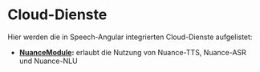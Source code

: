 # Cloud-Dienste

Hier werden die in Speech-Angular integrierten Cloud-Dienste aufgelistet:

* **[NuanceModule](./nuance/Nuance.md):** erlaubt die Nutzung von Nuance-TTS, Nuance-ASR und Nuance-NLU




